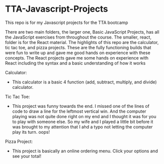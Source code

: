 # TTA-Javascript-Projects
This repo is for my Javascript projects for the TTA bootcamp

There are two main folders, the larger one, Basic JavaScript Projects, has all the JavaScript exercises from throughout the course.
The smaller, react, folder is for the React material.
The highlights of this repo are the calculator, tic tac toe, and pizza projects. These are the fully functioning builds that were fun to 
write up and gave me good hands on experience with these concepts. The React projects gave me some hands on experience with React including 
the syntax and a basic understanding of how it works

Calculator:
- This calculator is a basic 4 function (add, subtract, multiply, and divide) calculator.

Tic Tac Toe:
- This project was funny towards the end. I missed one of the lines of code to draw a line for the leftmost vertical win. And the computer playing was not quite done right on my end and I thought it was for you to play with someone else. So my wife and I played a little bit before it was brought to my attention that I ahd a typo not letting the computer play its turn. oops!

Pizza Project:
- This project is basically an online ordering menu. Click your options and see your total!
